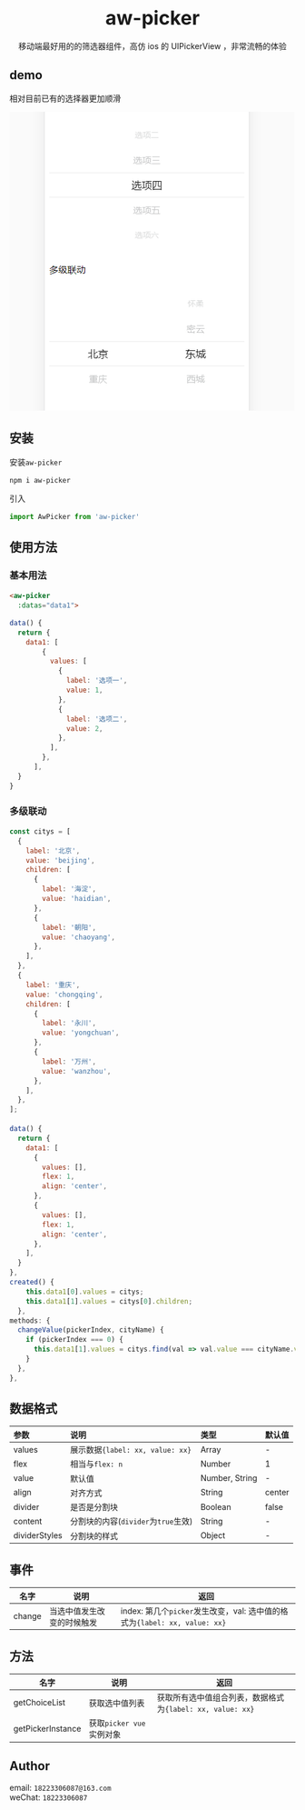 <big><h1 align="center">aw-picker</h1></big>

<p align="center">
  移动端最好用的的筛选器组件，高仿 ios 的 UIPickerView ，非常流畅的体验
</p>

## demo
相对目前已有的选择器更加顺滑 

![Picker](./public/picker.gif)

## 安装
安装`aw-picker`
```shell
npm i aw-picker
```
引入
```js
import AwPicker from 'aw-picker'
```

## 使用方法

### 基本用法
```html
<aw-picker
  :datas="data1">
```
```js
data() {
  return {
    data1: [
        {
          values: [
            {
              label: '选项一',
              value: 1,
            },
            {
              label: '选项二',
              value: 2,
            },
          ],
        },
      ],
  }
}
```

### 多级联动
```js
const citys = [
  {
    label: '北京',
    value: 'beijing',
    children: [
      {
        label: '海淀',
        value: 'haidian',
      },
      {
        label: '朝阳',
        value: 'chaoyang',
      },
    ],
  },
  {
    label: '重庆',
    value: 'chongqing',
    children: [
      {
        label: '永川',
        value: 'yongchuan',
      },
      {
        label: '万州',
        value: 'wanzhou',
      },
    ],
  },
];

data() {
  return {
    data1: [
      {
        values: [],
        flex: 1,
        align: 'center',
      },
      {
        values: [],
        flex: 1,
        align: 'center',
      },
    ],
  }
},
created() {
    this.data1[0].values = citys;
    this.data1[1].values = citys[0].children;
  },
methods: {
  changeValue(pickerIndex, cityName) {
    if (pickerIndex === 0) {
      this.data1[1].values = citys.find(val => val.value === cityName.value).children;
    }
  },
},
```

## 数据格式

| 参数 | 说明 | 类型 | 默认值 |
|:---|:---|:---|:---|
| values | 展示数据`{label: xx, value: xx}` | Array | - |
| flex | 相当与`flex: n` | Number | 1 |
| value | 默认值 | Number, String | - |
| align | 对齐方式 | String | center |
| divider | 是否是分割块 | Boolean | false |
| content | 分割块的内容(`divider`为`true`生效) | String | - |
| dividerStyles | 分割块的样式 | Object | - |

## 事件
| 名字 | 说明 | 返回 | 
| --- | --- | --- |
| change | 当选中值发生改变的时候触发 | index: 第几个`picker`发生改变，val: 选中值的格式为`{label: xx, value: xx}`

## 方法
| 名字 | 说明 | 返回 | 
| --- | --- | --- |
| getChoiceList | 获取选中值列表 | 获取所有选中值组合列表，数据格式为`{label: xx, value: xx}`
| getPickerInstance | 获取`picker vue` 实例对象 | 

## Author
email: `18223306087@163.com`<br>
weChat: `18223306087`